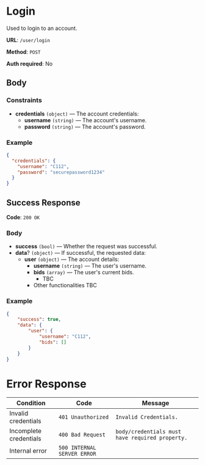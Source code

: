 # Login

Used to login to an account.

**URL**: `/user/login`

**Method**: `POST`

**Auth required**: No

## Body

### Constraints

- **credentials** `(object)` &mdash; The account credentials:
  - **username** `(string)` &mdash; The account's username.
  - **password** `(string)` &mdash; The account's password.

### Example

```json
{
  "credentials": {
    "username": "C112",
    "password": "securepassword1234"
  }
}
```

## Success Response

**Code**: `200 OK`

### Body

- **success** `(bool)` &mdash; Whether the request was successful.
- **data**? `(object)` &mdash; If successful, the requested data:
  - **user** `(object)` &mdash; The account details:
    - **username** `(string)` &mdash; The user's username.
    - **bids** `(array)` &mdash; The user's current bids.
      - TBC
    - Other functionalities TBC


### Example

```json
{
    "success": true,
    "data": {
        "user": {
            "username": "C112",
            "bids": []
        }
    }
}
```

# Error Response

| **Condition**                  | **Code**                    | **Message**                    |
| ------------------------------ | --------------------------- | ------------------------------ |
| Invalid credentials            | `401 Unauthorized`          | `Invalid Credentials.`         |
| Incomplete credentials         | `400 Bad Request`           | `body/credentials must have required property.`         |
| Internal error                 | `500 INTERNAL SERVER ERROR` |                                |